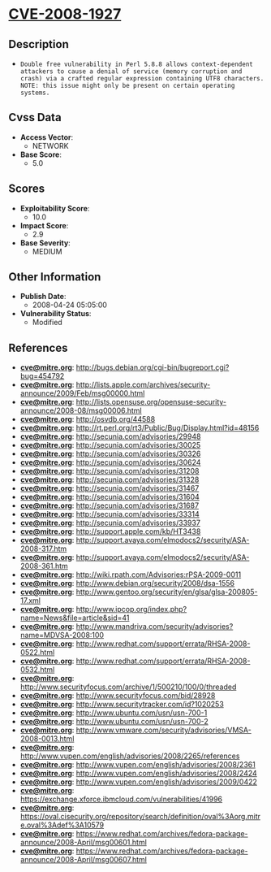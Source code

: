 
# [CVE-2008-1927](http://bugs.debian.org/cgi-bin/bugreport.cgi?bug=454792)

## Description

- `Double free vulnerability in Perl 5.8.8 allows context-dependent attackers to cause a denial of service (memory corruption and crash) via a crafted regular expression containing UTF8 characters.  NOTE: this issue might only be present on certain operating systems.`

## Cvss Data

- **Access Vector**:
  - NETWORK
- **Base Score**:
  - 5.0

## Scores

- **Exploitability Score**:
  - 10.0
- **Impact Score**:
  - 2.9
- **Base Severity**:
  - MEDIUM

## Other Information

- **Publish Date**:
  - 2008-04-24 05:05:00
- **Vulnerability Status**:
  - Modified

## References

- **cve@mitre.org**: http://bugs.debian.org/cgi-bin/bugreport.cgi?bug=454792
- **cve@mitre.org**: http://lists.apple.com/archives/security-announce/2009/Feb/msg00000.html
- **cve@mitre.org**: http://lists.opensuse.org/opensuse-security-announce/2008-08/msg00006.html
- **cve@mitre.org**: http://osvdb.org/44588
- **cve@mitre.org**: http://rt.perl.org/rt3/Public/Bug/Display.html?id=48156
- **cve@mitre.org**: http://secunia.com/advisories/29948
- **cve@mitre.org**: http://secunia.com/advisories/30025
- **cve@mitre.org**: http://secunia.com/advisories/30326
- **cve@mitre.org**: http://secunia.com/advisories/30624
- **cve@mitre.org**: http://secunia.com/advisories/31208
- **cve@mitre.org**: http://secunia.com/advisories/31328
- **cve@mitre.org**: http://secunia.com/advisories/31467
- **cve@mitre.org**: http://secunia.com/advisories/31604
- **cve@mitre.org**: http://secunia.com/advisories/31687
- **cve@mitre.org**: http://secunia.com/advisories/33314
- **cve@mitre.org**: http://secunia.com/advisories/33937
- **cve@mitre.org**: http://support.apple.com/kb/HT3438
- **cve@mitre.org**: http://support.avaya.com/elmodocs2/security/ASA-2008-317.htm
- **cve@mitre.org**: http://support.avaya.com/elmodocs2/security/ASA-2008-361.htm
- **cve@mitre.org**: http://wiki.rpath.com/Advisories:rPSA-2009-0011
- **cve@mitre.org**: http://www.debian.org/security/2008/dsa-1556
- **cve@mitre.org**: http://www.gentoo.org/security/en/glsa/glsa-200805-17.xml
- **cve@mitre.org**: http://www.ipcop.org/index.php?name=News&file=article&sid=41
- **cve@mitre.org**: http://www.mandriva.com/security/advisories?name=MDVSA-2008:100
- **cve@mitre.org**: http://www.redhat.com/support/errata/RHSA-2008-0522.html
- **cve@mitre.org**: http://www.redhat.com/support/errata/RHSA-2008-0532.html
- **cve@mitre.org**: http://www.securityfocus.com/archive/1/500210/100/0/threaded
- **cve@mitre.org**: http://www.securityfocus.com/bid/28928
- **cve@mitre.org**: http://www.securitytracker.com/id?1020253
- **cve@mitre.org**: http://www.ubuntu.com/usn/usn-700-1
- **cve@mitre.org**: http://www.ubuntu.com/usn/usn-700-2
- **cve@mitre.org**: http://www.vmware.com/security/advisories/VMSA-2008-0013.html
- **cve@mitre.org**: http://www.vupen.com/english/advisories/2008/2265/references
- **cve@mitre.org**: http://www.vupen.com/english/advisories/2008/2361
- **cve@mitre.org**: http://www.vupen.com/english/advisories/2008/2424
- **cve@mitre.org**: http://www.vupen.com/english/advisories/2009/0422
- **cve@mitre.org**: https://exchange.xforce.ibmcloud.com/vulnerabilities/41996
- **cve@mitre.org**: https://oval.cisecurity.org/repository/search/definition/oval%3Aorg.mitre.oval%3Adef%3A10579
- **cve@mitre.org**: https://www.redhat.com/archives/fedora-package-announce/2008-April/msg00601.html
- **cve@mitre.org**: https://www.redhat.com/archives/fedora-package-announce/2008-April/msg00607.html
